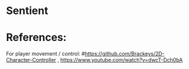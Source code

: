 # Sentient

# References: 

For player movement / control:
  #https://github.com/Brackeys/2D-Character-Controller , https://www.youtube.com/watch?v=dwcT-Dch0bA 
